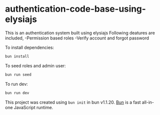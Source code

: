 # authentication-code-base-using-elysiajs

This is an authentication system built using elysiajs
Following deatures are included,
-Permission based roles
-Verify account and forgot password

To install dependencies:

```bash
bun install
```

To seed roles and admin user:
```bash
bun run seed
```

To run dev:

```bash
bun run dev
```

This project was created using `bun init` in bun v1.1.20. [Bun](https://bun.sh) is a fast all-in-one JavaScript runtime.
